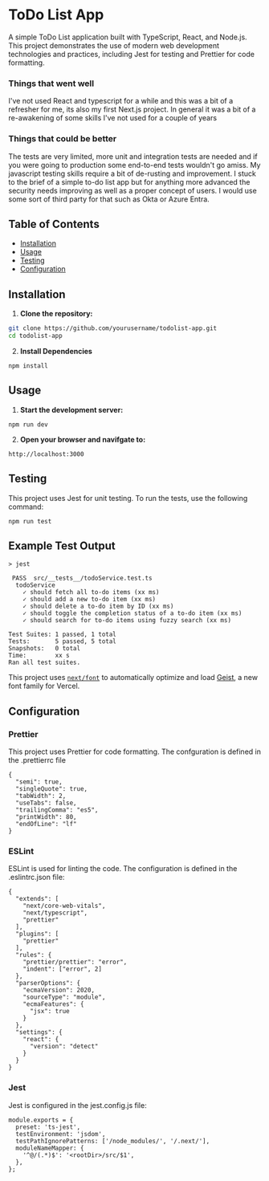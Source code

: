 # ToDo List App

A simple ToDo List application built with TypeScript, React, and Node.js. This project demonstrates the use of modern web development technologies and practices, including Jest for testing and Prettier for code formatting.

### Things that went well
I've not used React and typescript for a while and this was a bit of a refresher for me, its also my first Next.js project. In general it was a bit of a re-awakening of some skills I've not used for a couple of years

### Things that could be better
The tests are very limited, more unit and integration tests are needed and if you were going to production some end-to-end tests wouldn't go amiss. My javascript testing skills require a bit of de-rusting and improvement. I stuck to the brief of a simple to-do list app but for anything more advanced the security needs improving as well as a proper concept of users. I would use some sort of third party for that such as Okta or Azure Entra. 

## Table of Contents

- [Installation](#installation)
- [Usage](#usage)
- [Testing](#testing)
- [Configuration](#configuration)

## Installation

1. **Clone the repository:**

```sh
git clone https://github.com/yourusername/todolist-app.git
cd todolist-app
```
2. **Install Dependencies**
```
npm install
```
## Usage
1. **Start the development server:**
```
npm run dev
```
2. **Open your browser and navifgate to:**
```
http://localhost:3000
```
## Testing

This project uses Jest for unit testing. To run the tests, use the following command:
```
npm run test
```
## Example Test Output
```
> jest

 PASS  src/__tests__/todoService.test.ts
  todoService
    ✓ should fetch all to-do items (xx ms)
    ✓ should add a new to-do item (xx ms)
    ✓ should delete a to-do item by ID (xx ms)
    ✓ should toggle the completion status of a to-do item (xx ms)
    ✓ should search for to-do items using fuzzy search (xx ms)

Test Suites: 1 passed, 1 total
Tests:       5 passed, 5 total
Snapshots:   0 total
Time:        xx s
Ran all test suites.
```

This project uses [`next/font`](https://nextjs.org/docs/app/building-your-application/optimizing/fonts) to automatically optimize and load [Geist](https://vercel.com/font), a new font family for Vercel.

## Configuration

### Prettier
This project uses Prettier for code formatting. The confguration is defined in the .prettierrc file
```
{
  "semi": true,
  "singleQuote": true,
  "tabWidth": 2,
  "useTabs": false,
  "trailingComma": "es5",
  "printWidth": 80,
  "endOfLine": "lf"
}
```

### ESLint

ESLint is used for linting the code. The configuration is defined in the .eslintrc.json file:
```
{
  "extends": [
    "next/core-web-vitals",
    "next/typescript",
    "prettier"
  ],
  "plugins": [
    "prettier"
  ],
  "rules": {
    "prettier/prettier": "error",
    "indent": ["error", 2]
  },
  "parserOptions": {
    "ecmaVersion": 2020,
    "sourceType": "module",
    "ecmaFeatures": {
      "jsx": true
    }
  },
  "settings": {
    "react": {
      "version": "detect"
    }
  }
}
```

### Jest

Jest is configured in the jest.config.js file:
```
module.exports = {
  preset: 'ts-jest',
  testEnvironment: 'jsdom',
  testPathIgnorePatterns: ['/node_modules/', '/.next/'],
  moduleNameMapper: {
    '^@/(.*)$': '<rootDir>/src/$1',
  },
};
```
